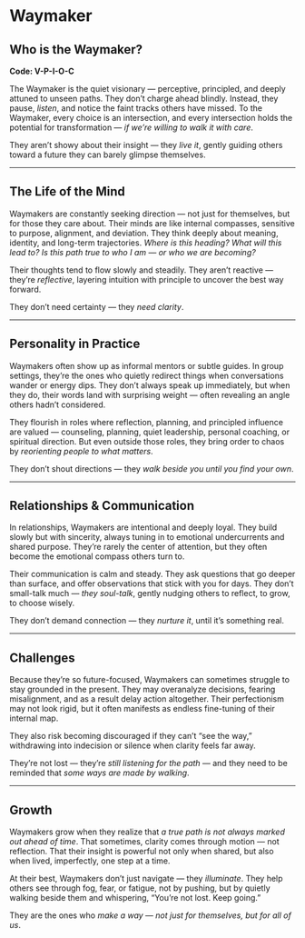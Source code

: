 # Waymaker
## Who is the Waymaker?
**Code: V-P-I-O-C**

The Waymaker is the quiet visionary — perceptive, principled, and deeply attuned to unseen paths. They don’t charge ahead blindly. Instead, they pause, *listen*, and notice the faint tracks others have missed. To the Waymaker, every choice is an intersection, and every intersection holds the potential for transformation — *if we’re willing to walk it with care*.

They aren’t showy about their insight — they *live it*, gently guiding others toward a future they can barely glimpse themselves.

---

## The Life of the Mind

Waymakers are constantly seeking direction — not just for themselves, but for those they care about. Their minds are like internal compasses, sensitive to purpose, alignment, and deviation. They think deeply about meaning, identity, and long-term trajectories. *Where is this heading? What will this lead to? Is this path true to who I am — or who we are becoming?*

Their thoughts tend to flow slowly and steadily. They aren’t reactive — they’re *reflective*, layering intuition with principle to uncover the best way forward.

They don’t need certainty — they *need clarity*.

---

## Personality in Practice

Waymakers often show up as informal mentors or subtle guides. In group settings, they’re the ones who quietly redirect things when conversations wander or energy dips. They don’t always speak up immediately, but when they do, their words land with surprising weight — often revealing an angle others hadn’t considered.

They flourish in roles where reflection, planning, and principled influence are valued — counseling, planning, quiet leadership, personal coaching, or spiritual direction. But even outside those roles, they bring order to chaos by *reorienting people to what matters*.

They don’t shout directions — they *walk beside you until you find your own*.

---

## Relationships & Communication

In relationships, Waymakers are intentional and deeply loyal. They build slowly but with sincerity, always tuning in to emotional undercurrents and shared purpose. They’re rarely the center of attention, but they often become the emotional compass others turn to.

Their communication is calm and steady. They ask questions that go deeper than surface, and offer observations that stick with you for days. They don’t small-talk much — *they soul-talk*, gently nudging others to reflect, to grow, to choose wisely.

They don’t demand connection — they *nurture it*, until it’s something real.

---

## Challenges

Because they’re so future-focused, Waymakers can sometimes struggle to stay grounded in the present. They may overanalyze decisions, fearing misalignment, and as a result delay action altogether. Their perfectionism may not look rigid, but it often manifests as endless fine-tuning of their internal map.

They also risk becoming discouraged if they can’t “see the way,” withdrawing into indecision or silence when clarity feels far away.

They’re not lost — they’re *still listening for the path* — and they need to be reminded that *some ways are made by walking*.

---

## Growth

Waymakers grow when they realize that *a true path is not always marked out ahead of time*. That sometimes, clarity comes through motion — not reflection. That their insight is powerful not only when shared, but also when lived, imperfectly, one step at a time.

At their best, Waymakers don’t just navigate — they *illuminate*. They help others see through fog, fear, or fatigue, not by pushing, but by quietly walking beside them and whispering, “You’re not lost. Keep going.”

They are the ones who *make a way — not just for themselves, but for all of us*.
